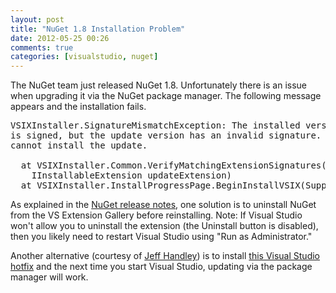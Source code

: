 ```yaml
---
layout: post
title: "NuGet 1.8 Installation Problem"
date: 2012-05-25 00:26
comments: true
categories: [visualstudio, nuget]
---
```


The NuGet team just released NuGet 1.8.  Unfortunately there is an issue when upgrading it via the NuGet package manager.  The following message appears and the installation fails.

<pre>
VSIXInstaller.SignatureMismatchException: The installed version of 'NuGet Package Manager' 
is signed, but the update version has an invalid signature. Therefore, Extension Manager 
cannot install the update. 

  at VSIXInstaller.Common.VerifyMatchingExtensionSignatures(IInstalledExtension installedExtension, 
    IInstallableExtension updateExtension) 
  at VSIXInstaller.InstallProgressPage.BeginInstallVSIX(SupportedVSSKU targetAppID)
</pre>    

As explained in the [NuGet release notes](http://docs.nuget.org/docs/release-notes/nuget-1.8), one solution is to uninstall NuGet from the VS Extension Gallery before reinstalling.  Note: If Visual Studio won't allow you to uninstall the extension (the Uninstall button is disabled), then you likely need to restart Visual Studio using "Run as Administrator."

Another alternative (courtesy of [Jeff Handley](http://jeffhandley.com/)) is to install [this Visual Studio hotfix](http://connect.microsoft.com/VisualStudio/Downloads/DownloadDetails.aspx?DownloadID=38654) and the next time you start Visual Studio, updating via the package manager will work.